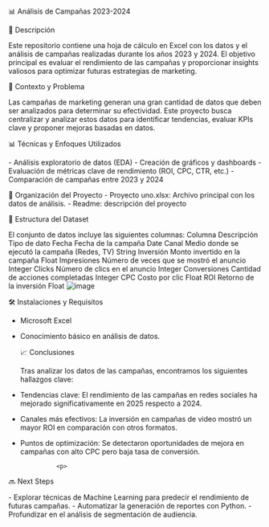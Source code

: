  
📊 Análisis de Campañas 2023-2024
<p>
📌 Descripción
 <p>
Este repositorio contiene una hoja de cálculo en Excel con los datos y el análisis de campañas realizadas durante los años 2023 y 2024. El objetivo principal es evaluar el rendimiento de las campañas y proporcionar insights valiosos para optimizar futuras estrategias de marketing.
  <p>
📍 Contexto y Problema
   <p>
Las campañas de marketing generan una gran cantidad de datos que deben ser analizados para determinar su efectividad. Este proyecto busca centralizar y analizar estos datos para identificar tendencias, evaluar KPIs clave y proponer mejoras basadas en datos.
    <p>
📊 Técnicas y Enfoques Utilizados
     <p>
- Análisis exploratorio de datos (EDA)
- Creación de gráficos y dashboards
- Evaluación de métricas clave de rendimiento (ROI, CPC, CTR, etc.)
- Comparación de campañas entre 2023 y 2024
      <p>
📂 Organización del Proyecto
- Proyecto uno.xlsx: Archivo principal con los datos de análisis.
- Readme: descripción del proyecto
       <p>
📑 Estructura del Dataset
   <p>

El conjunto de datos incluye las siguientes columnas:
Columna	Descripción	Tipo de dato
Fecha	Fecha de la campaña	Date
Canal	Medio donde se ejecutó la campaña (Redes, TV)	String
Inversión	Monto invertido en la campaña	Float
Impresiones	Número de veces que se mostró el anuncio	Integer
Clicks	Número de clics en el anuncio	Integer
Conversiones	Cantidad de acciones completadas	Integer
CPC	Costo por clic	Float
ROI	Retorno de la inversión	Float
![image](https://github.com/user-attachments/assets/dc80c569-4691-47dd-8f6c-caacbd2f8061)

   <p>
    
🛠 Instalaciones y Requisitos
          <p>
- Microsoft Excel 
- Conocimiento básico en análisis de datos.
           <p>
📈 Conclusiones
            <p>
Tras analizar los datos de las campañas, encontramos los siguientes hallazgos clave:
- Tendencias clave: El rendimiento de las campañas en redes sociales ha mejorado significativamente en 2025 respecto a 2024.
- Canales más efectivos: La inversión en campañas de video mostró un mayor ROI en comparación con otros formatos.
- Puntos de optimización: Se detectaron oportunidades de mejora en campañas con alto CPC pero baja tasa de conversión.

                <p>

<p>
🔜 Next Steps
 <p>
- Explorar técnicas de Machine Learning para predecir el rendimiento de futuras campañas.
- Automatizar la generación de reportes con Python.
- Profundizar en el análisis de segmentación de audiencia.



